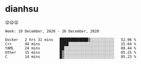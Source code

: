 
# dianhsu

:stuck_out_tongue_winking_eye::stuck_out_tongue_winking_eye::stuck_out_tongue_winking_eye:

<!--START_SECTION:waka-->
```text
Week: 19 December, 2020 - 26 December, 2020

Docker   2 hrs 31 mins   █████████████▒░░░░░░░░░░░   52.96 % 
C++      44 mins         ████░░░░░░░░░░░░░░░░░░░░░   15.64 % 
YAML     24 mins         ██░░░░░░░░░░░░░░░░░░░░░░░   08.44 % 
Other    15 mins         █▒░░░░░░░░░░░░░░░░░░░░░░░   05.25 % 
C        14 mins         █▒░░░░░░░░░░░░░░░░░░░░░░░   05.23 % 
```
<!--END_SECTION:waka-->
